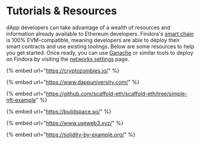 # Tutorials & Resources

dApp developers can take advantage of a wealth of resources and information already available to Ethereum developers. Findora's [smart chain](../sdks/evm-smart-chain-sdk/) is 100% EVM-compatible, meaning developers are able to deploy their smart contracts and use existing toolings. Below are some resources to help you get started. Once ready, you can use [Ganache](../tools/ganache.md) or similar tools to deploy on Findora by visiting the [networks settings](../../network-settings/network-settings.md) page.

{% embed url="https://cryptozombies.io/" %}

{% embed url="https://www.dappuniversity.com/" %}

{% embed url="https://github.com/scaffold-eth/scaffold-eth/tree/simple-nft-example" %}

{% embed url="https://buildspace.so/" %}

{% embed url="https://www.useweb3.xyz/" %}

{% embed url="https://solidity-by-example.org/" %}
